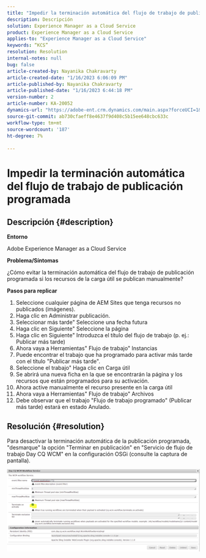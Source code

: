 ```yaml
---
title: "Impedir la terminación automática del flujo de trabajo de publicación programada"
description: Descripción
solution: Experience Manager as a Cloud Service
product: Experience Manager as a Cloud Service
applies-to: "Experience Manager as a Cloud Service"
keywords: “KCS”
resolution: Resolution
internal-notes: null
bug: false
article-created-by: Nayanika Chakravarty
article-created-date: "1/16/2023 6:06:09 PM"
article-published-by: Nayanika Chakravarty
article-published-date: "1/16/2023 6:44:18 PM"
version-number: 2
article-number: KA-20052
dynamics-url: "https://adobe-ent.crm.dynamics.com/main.aspx?forceUCI=1&pagetype=entityrecord&etn=knowledgearticle&id=d9c58173-c895-ed11-aad1-6045bd006149"
source-git-commit: ab730cfaeff8e4637f9d408c5b15ee648cbc633c
workflow-type: tm+mt
source-wordcount: '187'
ht-degree: 7%

---
```


# Impedir la terminación automática del flujo de trabajo de publicación programada

## Descripción {#description}


<b>Entorno</b>

Adobe Experience Manager as a Cloud Service

<b>Problema/Síntomas</b>

¿Cómo evitar la terminación automática del flujo de trabajo de publicación programada si los recursos de la carga útil se publican manualmente?

<b>Pasos para replicar</b>

1. Seleccione cualquier página de AEM Sites que tenga recursos no publicados (imágenes).
2. Haga clic en Administrar publicación.
3. Seleccionar más tarde&quot; Seleccione una fecha futura
4. Haga clic en Siguiente&quot; Seleccione la página
5. Haga clic en Siguiente&quot; Introduzca el título del flujo de trabajo (p. ej.: Publicar más tarde)
6. Ahora vaya a Herramientas&quot; Flujo de trabajo&quot; Instancias
7. Puede encontrar el trabajo que ha programado para activar más tarde con el título &quot;Publicar más tarde&quot;.
8. Seleccione el trabajo&quot; Haga clic en Carga útil
9. Se abrirá una nueva ficha en la que se encontrarán la página y los recursos que están programados para su activación.
10. Ahora active manualmente el recurso presente en la carga útil
11. Ahora vaya a Herramientas&quot; Flujo de trabajo&quot; Archivos
12. Debe observar que el trabajo &quot;Flujo de trabajo programado&quot; (Publicar más tarde) estará en estado Anulado.



## Resolución {#resolution}


Para desactivar la terminación automática de la publicación programada, &quot;desmarque&quot; la opción &quot;Terminar en publicación&quot; en &quot;Servicio de flujo de trabajo Day CQ WCM&quot; en la configuración OSGi (consulte la captura de pantalla).

![](assets/d1e5b094-d901-ed11-82e4-00224809fe22.png)
